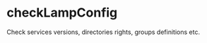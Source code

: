checkLampConfig
===============

Check services versions, directories rights, groups definitions etc.